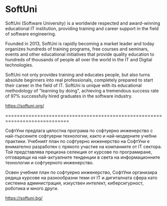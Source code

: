 # SoftUni

SoftUni (Software University) is a worldwide respected and award-winning educational IT institution, providing training and career support in the field of software engineering.

Founded in 2013, SoftUni is rapidly becoming a market leader and today organizes hundreds of training programs, free courses and seminars, events and other educational initiatives that provide quality education to hundreds of thousands of people all over the world in the IT and Digital technologies.

SoftUni not only provides training and educates people, but also turns absolute beginners into real professionals, completely prepared to start their career in the field of IT. SoftUni is unique with its educational methodology of "learning by doing", achieving a tremendous success rate of 97% successfully hired graduates in the software industry.

https://softuni.org/



============================================================================



СофтУни предлага цялостна програма по софтуерно инженерство с най-търсените софтуерни технологии, както и най-модерните учебни практики. Учебният план по софтуерно инженерство на СофтУни е внимателно разработен с прякото участие на компаниите от IT сектора. Той представлява прецизна селекция от курсове по програмиране, отговарящи на най-актуалните тенденции в света на информационните технологии и софтуерното инженерство.

Освен учебния план по софтуерно инженерство, СофтУни организира редица курсове на разнообразни теми от IT и дигиталната сфера като системна администрация, изкуствен интелект, киберсигурност, роботика и много други.

https://softuni.bg/
